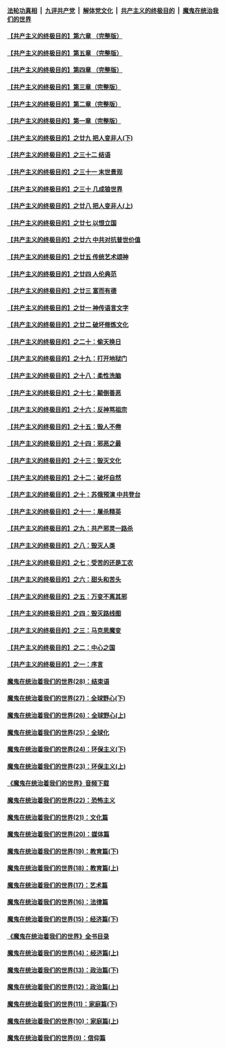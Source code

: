 

####  [法轮功真相](../../../../basic/blob/master/README.md?t=06241202) &nbsp;|&nbsp; [九评共产党](../../../../9ping.md/blob/master/README.md?t=06241202) &nbsp;|&nbsp; [解体党文化](../../../../jtdwh.md/blob/master/README.md?t=06241202)  &nbsp;|&nbsp; [共产主义的终极目的](../../../../gczydzjmd.md/blob/master/README.md?t=06241202) &nbsp;|&nbsp; [魔鬼在统治我们的世界](../../../../mgztzwmdsj.md/blob/master/README.md?t=06241202) 

#### [【共产主义的终极目的】第六章 （完整版）](../pages/nsc422/n11428913.md?t=06241202) 

#### [【共产主义的终极目的】第五章 （完整版）](../pages/nsc422/n11428912.md?t=06241202) 

#### [【共产主义的终极目的】第四章 （完整版）](../pages/nsc422/n11428907.md?t=06241202) 

#### [【共产主义的终极目的】第三章（完整版）](../pages/nsc422/n11428848.md?t=06241202) 

#### [【共产主义的终极目的】第二章（完整版）](../pages/nsc422/n11428831.md?t=06241202) 

#### [【共产主义的终极目的】第一章（完整版）](../pages/nsc422/n11417651.md?t=06241202) 

#### [【共产主义的终极目的】之廿九 把人变非人(下)](../pages/nsc422/n11344140.md?t=06241202) 

#### [【共产主义的终极目的】之三十二 结语](../pages/nsc422/n11360535.md?t=06241202) 

#### [【共产主义的终极目的】之三十一 末世景观](../pages/nsc422/n11351129.md?t=06241202) 

#### [【共产主义的终极目的】之三十 几成狼世界](../pages/nsc422/n11348280.md?t=06241202) 

#### [【共产主义的终极目的】之廿八 把人变非人(上)](../pages/nsc422/n11340492.md?t=06241202) 

#### [【共产主义的终极目的】之廿七 以恨立国](../pages/nsc422/n11336944.md?t=06241202) 

#### [【共产主义的终极目的】之廿六 中共对抗普世价值](../pages/nsc422/n11324785.md?t=06241202) 

#### [【共产主义的终极目的】之廿五 传统艺术颂神](../pages/nsc422/n11296396.md?t=06241202) 

#### [【共产主义的终极目的】之廿四 人伦典范](../pages/nsc422/n11296397.md?t=06241202) 

#### [【共产主义的终极目的】之廿三 富而有德](../pages/nsc422/n11283598.md?t=06241202) 

#### [【共产主义的终极目的】之廿一 神传语言文字](../pages/nsc422/n11263265.md?t=06241202) 

#### [【共产主义的终极目的】之廿二 破坏修炼文化](../pages/nsc422/n11245728.md?t=06241202) 

#### [【共产主义的终极目的】之二十：偷天换日](../pages/nsc422/n11238846.md?t=06241202) 

#### [【共产主义的终极目的】之十九：打开地狱门](../pages/nsc422/n11206376.md?t=06241202) 

#### [【共产主义的终极目的】之十八：柔性洗脑](../pages/nsc422/n11199994.md?t=06241202) 

#### [【共产主义的终极目的】之十七：颠倒善恶](../pages/nsc422/n11179782.md?t=06241202) 

#### [【共产主义的终极目的】之十六：反神骂祖宗](../pages/nsc422/n11166798.md?t=06241202) 

#### [【共产主义的终极目的】之十五：毁人不倦](../pages/nsc422/n11166792.md?t=06241202) 

#### [【共产主义的终极目的】之十四：邪恶之最](../pages/nsc422/n11150249.md?t=06241202) 

#### [【共产主义的终极目的】之十三：毁灭文化](../pages/nsc422/n11135227.md?t=06241202) 

#### [【共产主义的终极目的】之十二：破坏自然](../pages/nsc422/n11135214.md?t=06241202) 

#### [【共产主义的终极目的】之十：苏俄预演 中共登台](../pages/nsc422/n11118424.md?t=06241202) 

#### [【共产主义的终极目的】之十一：屠杀精英](../pages/nsc422/n11118442.md?t=06241202) 

#### [【共产主义的终极目的】之九：共产邪灵一路杀](../pages/nsc422/n11114139.md?t=06241202) 

#### [【共产主义的终极目的】之八：毁灭人类](../pages/nsc422/n11108503.md?t=06241202) 

#### [【共产主义的终极目的】之七：受苦的还是工农](../pages/nsc422/n11101809.md?t=06241202) 

#### [【共产主义的终极目的】之六：甜头和苦头](../pages/nsc422/n11096971.md?t=06241202) 

#### [【共产主义的终极目的】之五：万变不离其邪](../pages/nsc422/n11091285.md?t=06241202) 

#### [【共产主义的终极目的】之四：毁灭路线图](../pages/nsc422/n11086284.md?t=06241202) 

#### [【共产主义的终极目的】之三：马克思魔变](../pages/nsc422/n11061941.md?t=06241202) 

#### [【共产主义的终极目的】之二：中心之国](../pages/nsc422/n11047728.md?t=06241202) 

#### [【共产主义的终极目的】之一：序言](../pages/nsc422/n11086077.md?t=06241202) 

#### [魔鬼在统治着我们的世界(28)：结束语](../pages/nsc422/n10936246.md?t=06241202) 

#### [魔鬼在统治着我们的世界(27)：全球野心(下)](../pages/nsc422/n10928319.md?t=06241202) 

#### [魔鬼在统治着我们的世界(26)：全球野心(上)](../pages/nsc422/n10900318.md?t=06241202) 

#### [魔鬼在统治着我们的世界(25)：全球化](../pages/nsc422/n10788205.md?t=06241202) 

#### [魔鬼在统治着我们的世界(24)：环保主义(下)](../pages/nsc422/n10695307.md?t=06241202) 

#### [魔鬼在统治着我们的世界(23)：环保主义(上)](../pages/nsc422/n10688613.md?t=06241202) 

#### [《魔鬼在统治着我们的世界》音频下载](../pages/nsc422/n10635553.md?t=06241202) 

#### [魔鬼在统治着我们的世界(22)：恐怖主义](../pages/nsc422/n10614727.md?t=06241202) 

#### [魔鬼在统治着我们的世界(21)：文化篇](../pages/nsc422/n10597706.md?t=06241202) 

#### [魔鬼在统治着我们的世界(20)：媒体篇](../pages/nsc422/n10586579.md?t=06241202) 

#### [魔鬼在统治着我们的世界(19)：教育篇(下)](../pages/nsc422/n10564808.md?t=06241202) 

#### [魔鬼在统治着我们的世界(18)：教育篇(上)](../pages/nsc422/n10526970.md?t=06241202) 

#### [魔鬼在统治着我们的世界(17)：艺术篇](../pages/nsc422/n10499093.md?t=06241202) 

#### [魔鬼在统治着我们的世界(16)：法律篇](../pages/nsc422/n10485969.md?t=06241202) 

#### [魔鬼在统治着我们的世界(15)：经济篇(下)](../pages/nsc422/n10469975.md?t=06241202) 

#### [《魔鬼在统治着我们的世界》全书目录](../pages/nsc422/n10464261.md?t=06241202) 

#### [魔鬼在统治着我们的世界(14)：经济篇(上)](../pages/nsc422/n10457370.md?t=06241202) 

#### [魔鬼在统治着我们的世界(13)：政治篇(下)](../pages/nsc422/n10448270.md?t=06241202) 

#### [魔鬼在统治着我们的世界(12)：政治篇(上)](../pages/nsc422/n10444576.md?t=06241202) 

#### [魔鬼在统治着我们的世界(11)：家庭篇(下)](../pages/nsc422/n10440961.md?t=06241202) 

#### [魔鬼在统治着我们的世界(10)：家庭篇(上)](../pages/nsc422/n10435448.md?t=06241202) 

#### [魔鬼在统治着我们的世界(9)：信仰篇](../pages/nsc422/n10432159.md?t=06241202) 

